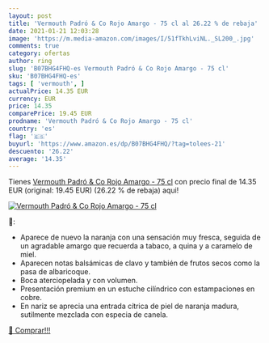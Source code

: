 ```yaml
---
layout: post
title: 'Vermouth Padró & Co Rojo Amargo - 75 cl al 26.22 % de rebaja'
date: 2021-01-21 12:03:28
image: 'https://m.media-amazon.com/images/I/51fTkhLviNL._SL200_.jpg'
comments: true
category: ofertas
author: ring
slug: 'B07BHG4FHQ-es Vermouth Padró & Co Rojo Amargo - 75 cl'
sku: 'B07BHG4FHQ-es'
tags: [ 'vermouth', ]
actualPrice: 14.35 EUR
currency: EUR
price: 14.35
comparePrice: 19.45 EUR
prodname: 'Vermouth Padró & Co Rojo Amargo - 75 cl'
country: 'es'
flag: '🇪🇸'
buyurl: 'https://www.amazon.es/dp/B07BHG4FHQ/?tag=tolees-21'
descuento: '26.22'
average: '14.35'
---
```


Tienes [Vermouth Padró & Co Rojo Amargo - 75 cl](https://www.amazon.es/dp/B07BHG4FHQ/?tag=tolees-21) con precio final de  14.35 EUR (original: 19.45 EUR) (26.22 %  de rebaja) aqui!

[![Vermouth Padró & Co Rojo Amargo - 75 cl](https://m.media-amazon.com/images/I/51fTkhLviNL._SL200_.jpg)](https://www.amazon.es/dp/B07BHG4FHQ/?tag=tolees-21)

🔎:

- Aparece de nuevo la naranja con una sensación muy fresca, seguida de un agradable amargo que recuerda a tabaco, a quina y a caramelo de miel.
- Aparecen notas balsámicas de clavo y también de frutos secos como la pasa de albaricoque.
- Boca aterciopelada y con volumen.
- Presentación premium en un estuche cilíndrico con estampaciones en cobre.
- En nariz se aprecia una entrada cítrica de piel de naranja madura, sutilmente mezclada con especia de canela.

[🛒 Comprar!!!](https://www.amazon.es/dp/B07BHG4FHQ/?tag=tolees-21)
